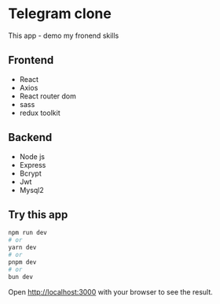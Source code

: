 # Telegram clone

This app - demo my fronend skills

<h2>Frontend</h2>

- React
- Axios
- React router dom
- sass
- redux toolkit


<h2>Backend</h2>

- Node js 
- Express
- Bcrypt
- Jwt
- Mysql2


<h2>Try this app</h2>

```bash
npm run dev
# or
yarn dev
# or
pnpm dev
# or
bun dev
```
Open [http://localhost:3000](http://localhost:3000) with your browser to see the result.
